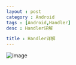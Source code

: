 ```yaml
---
layout : post 
category : Android
tags : [Android,Handler]
desc : Handler详解

title : Handler详解
---
```


![image](~/img/handler.png)
